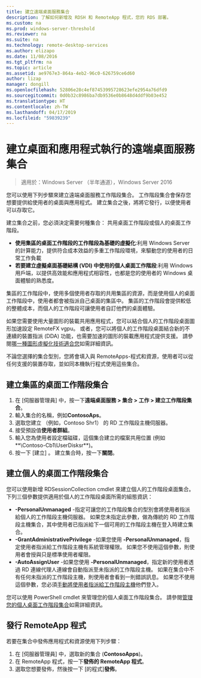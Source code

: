 ```yaml
---
title: 建立遠端桌面服務集合
description: 了解如何新增及 RDSH 和 RemoteApp 程式，您的 RDS 部署。
ms.custom: na
ms.prod: windows-server-threshold
ms.reviewer: na
ms.suite: na
ms.technology: remote-desktop-services
ms.author: elizapo
ms.date: 11/08/2016
ms.tgt_pltfrm: na
ms.topic: article
ms.assetid: ae9767e3-864a-4eb2-96c0-626759ce6d60
author: lizap
manager: dongill
ms.openlocfilehash: 52806e28c4ef87453995728623efe2954a76dfd9
ms.sourcegitcommit: 0d0b32c8986ba7db9536e0b8648d4ddf9b03e452
ms.translationtype: HT
ms.contentlocale: zh-TW
ms.lasthandoff: 04/17/2019
ms.locfileid: "59839239"
---
```

# <a name="create-a-remote-desktop-services-collection-for-desktops-and-apps-to-run"></a>建立桌面和應用程式執行的遠端桌面服務集合

>適用於：Windows Server （半年通道），Windows Server 2016

您可以使用下列步驟來建立遠端桌面服務工作階段集合。 工作階段集合會保存您想要提供給使用者的桌面與應用程式。 建立集合之後，將將它發行，以便使用者可以存取它。

建立集合之前，您必須決定需要何種集合： 共用桌面工作階段或個人的桌面工作階段。 

- **使用集區的桌面工作階段的工作階段為基礎的虛擬化**:利用 Windows Server 的計算能力，提供符合成本效益的多重工作階段環境，來驅動您的使用者的日常工作負載
- **若要建立虛擬桌面基礎結構 (VDI) 中使用的個人桌面工作階段**:利用 Windows 用戶端，以提供高效能和應用程式相容性，也都是您的使用者的 Windows 桌面體驗的熟悉度。
 
集區的工作階段中，使用多個使用者存取的共用集區的資源，而是使用個人的桌面工作階段中，使用者都會被指派自己桌面的集區中。 集區的工作階段會提供較低的整體成本，而個人的工作階段可讓使用者自訂他們的桌面體驗。

如果您需要使用大量圖形的裝載共用應用程式，您可以結合個人的工作階段桌面圖形加速設定 RemoteFX vgpu。 或者，您可以將個人的工作階段桌面結合新的不連續的裝置指派 (DDA) 功能，也需要加速的圖形的裝載應用程式提供支援。 請參閱[哪一種圖形虛擬化技術適合您](rds-graphics-virtualization.md)如需詳細資訊。


不論您選擇的集合型別，您將會填入與 RemoteApps-程式和資源，使用者可以從任何支援的裝置存取，並如同本機執行程式使用這些集合。

## <a name="create-a-pooled-desktop-session-collection"></a>建立集區的桌面工作階段集合

1.  在 [伺服器管理員] 中，按一下**遠端桌面服務 > 集合 > 工作 > 建立工作階段集合**。  
2.  輸入集合的名稱，例如**ContosoAps**。  
3.  選取您建立 （例如，Contoso Shr1） 的 RD 工作階段主機伺服器。  
4.  接受預設值**使用者群組**。  
5.  輸入您為使用者設定檔磁碟，這個集合建立的檔案共用位置 (例如**\Contoso-Cb1\UserDisksr**)。   
6.  按一下 [建立] 。 建立集合時，按一下**關閉**。  


## <a name="create-a-personal-desktop-session-collection"></a>建立個人的桌面工作階段集合

您可以使用新增 RDSessionCollection cmdlet 來建立個人的工作階段桌面集合。 下列三個參數提供適用於個人的工作階段桌面所需的組態資訊：

- **-PersonalUnmanaged** -指定可讓您的工作階段集合的型別會將使用者指派給個人的工作階段主機伺服器。 如果您未指定此參數，做為傳統的 RD 工作階段主機集合，其中使用者已指派給下一個可用的工作階段主機在登入時建立集合。
- **-GrantAdministrativePrivilege** -如果您使用 **-PersonalUnmanaged**，指定使用者指派給工作階段主機有系統管理權限。 如果您不使用這個參數，則使用者會授與只是標準使用者權限。
- **-AutoAssignUser** -如果您使用 **-PersonalUnmanaged**，指定新的使用者透過 RD 連線代理人連線會自動指派至未指派的工作階段主機。 如果在集合中不有任何未指派的工作階段主機，則使用者會看到一則錯誤訊息。 如果您不使用這個參數，您必須[手動將使用者指派給工作階段主機](rds-manage-personal-collection.md#manually-assign-a-user-to-a-personal-session-host)他們登入。

您可以使用 PowerShell cmdlet 來管理您的個人桌面工作階段集合。 請參閱[管理您的個人桌面工作階段集合](rds-manage-personal-collection.md)如需詳細資訊。

## <a name="publish-remoteapp-programs"></a>發行 RemoteApp 程式
若要在集合中發佈應用程式和資源使用下列步驟：

1.  在 [伺服器管理員] 中，選取新的集合 (**ContosoApps**)。  
2.  在 RemoteApp 程式，按一下**發佈的 RemoteApp 程式**。  
3. 選取您想要發佈，然後按一下 [的程式]**發佈**。  
